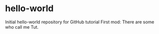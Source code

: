 # hello-world
Initial hello-world repository for GitHub tutorial
First mod: 
  There are some who call me Tut.
